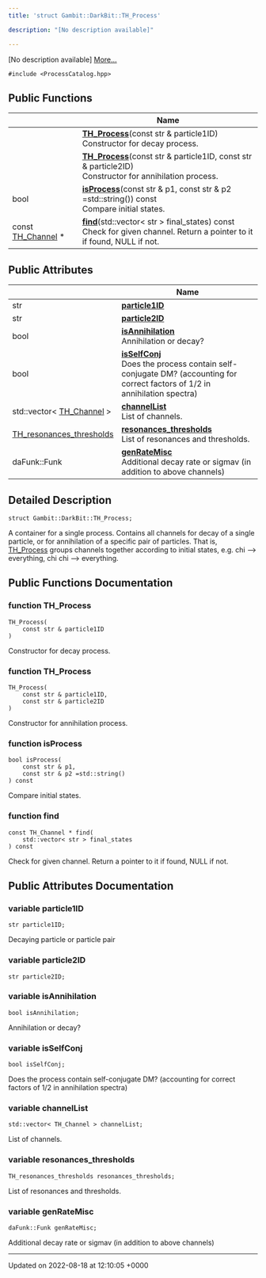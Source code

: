 ```yaml
---
title: 'struct Gambit::DarkBit::TH_Process'

description: "[No description available]"

---
```









[No description available] [More...](#detailed-description)


`#include <ProcessCatalog.hpp>`

## Public Functions

|                | Name           |
| -------------- | -------------- |
| | **[TH_Process](/documentation/code/gambit_2-2/classes/structgambit_1_1darkbit_1_1th__process/#function-th-process)**(const str & particle1ID)<br>Constructor for decay process.  |
| | **[TH_Process](/documentation/code/gambit_2-2/classes/structgambit_1_1darkbit_1_1th__process/#function-th-process)**(const str & particle1ID, const str & particle2ID)<br>Constructor for annihilation process.  |
| bool | **[isProcess](/documentation/code/gambit_2-2/classes/structgambit_1_1darkbit_1_1th__process/#function-isprocess)**(const str & p1, const str & p2 =std::string()) const<br>Compare initial states.  |
| const [TH_Channel](/documentation/code/gambit_2-2/classes/structgambit_1_1darkbit_1_1th__channel/) * | **[find](/documentation/code/gambit_2-2/classes/structgambit_1_1darkbit_1_1th__process/#function-find)**(std::vector< str > final_states) const<br>Check for given channel. Return a pointer to it if found, NULL if not.  |

## Public Attributes

|                | Name           |
| -------------- | -------------- |
| str | **[particle1ID](/documentation/code/gambit_2-2/classes/structgambit_1_1darkbit_1_1th__process/#variable-particle1id)**  |
| str | **[particle2ID](/documentation/code/gambit_2-2/classes/structgambit_1_1darkbit_1_1th__process/#variable-particle2id)**  |
| bool | **[isAnnihilation](/documentation/code/gambit_2-2/classes/structgambit_1_1darkbit_1_1th__process/#variable-isannihilation)** <br>Annihilation or decay?  |
| bool | **[isSelfConj](/documentation/code/gambit_2-2/classes/structgambit_1_1darkbit_1_1th__process/#variable-isselfconj)** <br>Does the process contain self-conjugate DM? (accounting for correct factors of 1/2 in annihilation spectra)  |
| std::vector< [TH_Channel](/documentation/code/gambit_2-2/classes/structgambit_1_1darkbit_1_1th__channel/) > | **[channelList](/documentation/code/gambit_2-2/classes/structgambit_1_1darkbit_1_1th__process/#variable-channellist)** <br>List of channels.  |
| [TH_resonances_thresholds](/documentation/code/gambit_2-2/classes/structgambit_1_1darkbit_1_1th__resonances__thresholds/) | **[resonances_thresholds](/documentation/code/gambit_2-2/classes/structgambit_1_1darkbit_1_1th__process/#variable-resonances-thresholds)** <br>List of resonances and thresholds.  |
| daFunk::Funk | **[genRateMisc](/documentation/code/gambit_2-2/classes/structgambit_1_1darkbit_1_1th__process/#variable-genratemisc)** <br>Additional decay rate or sigmav (in addition to above channels)  |

## Detailed Description

```
struct Gambit::DarkBit::TH_Process;
```


A container for a single process. Contains all channels for decay of a single particle, or for annihilation of a specific pair of particles. That is, [TH_Process](/documentation/code/gambit_2-2/classes/structgambit_1_1darkbit_1_1th__process/) groups channels together according to initial states, e.g. chi --> everything, chi chi --> everything. 

## Public Functions Documentation

### function TH_Process

```
TH_Process(
    const str & particle1ID
)
```

Constructor for decay process. 

### function TH_Process

```
TH_Process(
    const str & particle1ID,
    const str & particle2ID
)
```

Constructor for annihilation process. 

### function isProcess

```
bool isProcess(
    const str & p1,
    const str & p2 =std::string()
) const
```

Compare initial states. 

### function find

```
const TH_Channel * find(
    std::vector< str > final_states
) const
```

Check for given channel. Return a pointer to it if found, NULL if not. 

## Public Attributes Documentation

### variable particle1ID

```
str particle1ID;
```


Decaying particle or particle pair 


### variable particle2ID

```
str particle2ID;
```


### variable isAnnihilation

```
bool isAnnihilation;
```

Annihilation or decay? 

### variable isSelfConj

```
bool isSelfConj;
```

Does the process contain self-conjugate DM? (accounting for correct factors of 1/2 in annihilation spectra) 

### variable channelList

```
std::vector< TH_Channel > channelList;
```

List of channels. 

### variable resonances_thresholds

```
TH_resonances_thresholds resonances_thresholds;
```

List of resonances and thresholds. 

### variable genRateMisc

```
daFunk::Funk genRateMisc;
```

Additional decay rate or sigmav (in addition to above channels) 

-------------------------------

Updated on 2022-08-18 at 12:10:05 +0000
